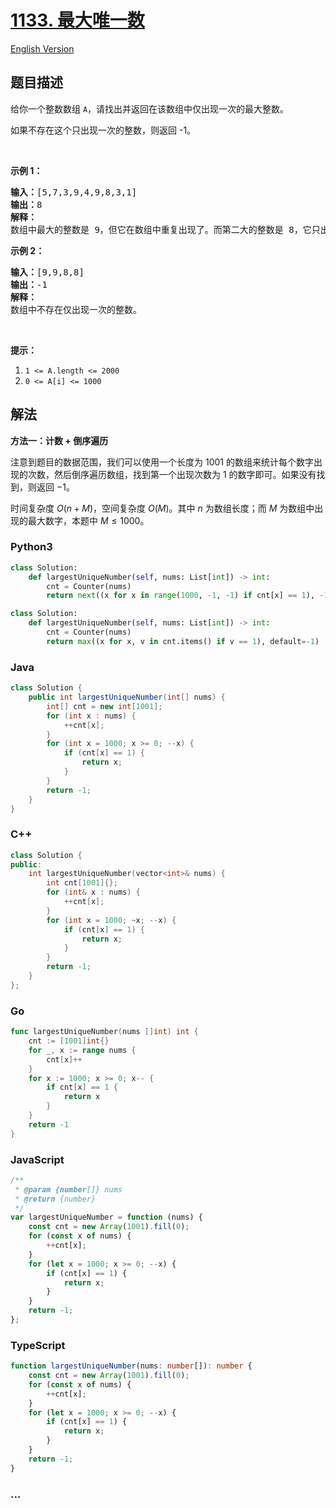 # [1133. 最大唯一数](https://leetcode.cn/problems/largest-unique-number)

[English Version](/solution/1100-1199/1133.Largest%20Unique%20Number/README_EN.md)

## 题目描述

<!-- 这里写题目描述 -->

<p>给你一个整数数组&nbsp;<code>A</code>，请找出并返回在该数组中仅出现一次的最大整数。</p>

<p>如果不存在这个只出现一次的整数，则返回 -1。</p>

<p>&nbsp;</p>

<p><strong>示例 1：</strong></p>

<pre><strong>输入：</strong>[5,7,3,9,4,9,8,3,1]
<strong>输出：</strong>8
<strong>解释： </strong>
数组中最大的整数是 9，但它在数组中重复出现了。而第二大的整数是 8，它只出现了一次，所以答案是 8。
</pre>

<p><strong>示例 2：</strong></p>

<pre><strong>输入：</strong>[9,9,8,8]
<strong>输出：</strong>-1
<strong>解释： </strong>
数组中不存在仅出现一次的整数。
</pre>

<p>&nbsp;</p>

<p><strong>提示：</strong></p>

<ol>
	<li><code>1 &lt;= A.length &lt;= 2000</code></li>
	<li><code>0 &lt;= A[i] &lt;= 1000</code></li>
</ol>

## 解法

<!-- 这里可写通用的实现逻辑 -->

**方法一：计数 + 倒序遍历**

注意到题目的数据范围，我们可以使用一个长度为 $1001$ 的数组来统计每个数字出现的次数，然后倒序遍历数组，找到第一个出现次数为 $1$ 的数字即可。如果没有找到，则返回 $-1$。

时间复杂度 $O(n + M)$，空间复杂度 $O(M)$。其中 $n$ 为数组长度；而 $M$ 为数组中出现的最大数字，本题中 $M \leq 1000$。

<!-- tabs:start -->

### **Python3**

<!-- 这里可写当前语言的特殊实现逻辑 -->

```python
class Solution:
    def largestUniqueNumber(self, nums: List[int]) -> int:
        cnt = Counter(nums)
        return next((x for x in range(1000, -1, -1) if cnt[x] == 1), -1)
```

```python
class Solution:
    def largestUniqueNumber(self, nums: List[int]) -> int:
        cnt = Counter(nums)
        return max((x for x, v in cnt.items() if v == 1), default=-1)
```

### **Java**

<!-- 这里可写当前语言的特殊实现逻辑 -->

```java
class Solution {
    public int largestUniqueNumber(int[] nums) {
        int[] cnt = new int[1001];
        for (int x : nums) {
            ++cnt[x];
        }
        for (int x = 1000; x >= 0; --x) {
            if (cnt[x] == 1) {
                return x;
            }
        }
        return -1;
    }
}
```

### **C++**

```cpp
class Solution {
public:
    int largestUniqueNumber(vector<int>& nums) {
        int cnt[1001]{};
        for (int& x : nums) {
            ++cnt[x];
        }
        for (int x = 1000; ~x; --x) {
            if (cnt[x] == 1) {
                return x;
            }
        }
        return -1;
    }
};
```

### **Go**

```go
func largestUniqueNumber(nums []int) int {
	cnt := [1001]int{}
	for _, x := range nums {
		cnt[x]++
	}
	for x := 1000; x >= 0; x-- {
		if cnt[x] == 1 {
			return x
		}
	}
	return -1
}
```

### **JavaScript**

```js
/**
 * @param {number[]} nums
 * @return {number}
 */
var largestUniqueNumber = function (nums) {
    const cnt = new Array(1001).fill(0);
    for (const x of nums) {
        ++cnt[x];
    }
    for (let x = 1000; x >= 0; --x) {
        if (cnt[x] == 1) {
            return x;
        }
    }
    return -1;
};
```

### **TypeScript**

```ts
function largestUniqueNumber(nums: number[]): number {
    const cnt = new Array(1001).fill(0);
    for (const x of nums) {
        ++cnt[x];
    }
    for (let x = 1000; x >= 0; --x) {
        if (cnt[x] == 1) {
            return x;
        }
    }
    return -1;
}
```

### **...**

```

```

<!-- tabs:end -->
